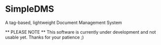 # SimpleDMS
A tag-based, lightweight Document Management System

** PLEASE NOTE **
This software is currently under development and not usable yet.
Thanks for your patience ;)
